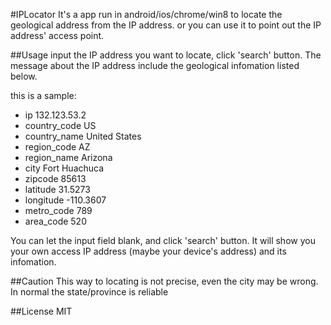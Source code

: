 #IPLocator
It's a app run in android/ios/chrome/win8 to locate the geological address
from the IP address.
or you can use it to point out the IP address' access point.

##Usage
input the IP address you want to locate, click 'search' button.
The message about the IP address include the geological infomation
listed below.

this is a sample:

* ip	132.123.53.2
* country_code	US
* country_name	United States
* region_code	AZ
* region_name	Arizona
* city	Fort Huachuca
* zipcode	85613
* latitude	31.5273
* longitude	-110.3607
* metro_code	789
* area_code	520

You can let the input field blank, and click 'search' button.
It will show you your own access IP address (maybe your device's address)
and its infomation.

##Caution
This way to locating is not precise, even the city may be wrong.
In normal the state/province is reliable

##License
MIT